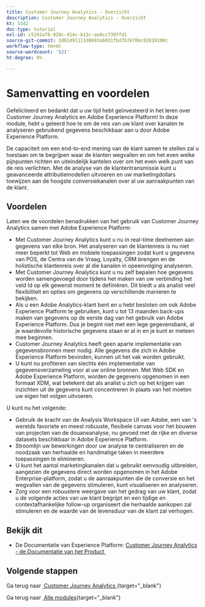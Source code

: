 ```yaml
---
title: Customer Journey Analytics - Overzicht
description: Customer Journey Analytics - Overzicht
kt: 5342
doc-type: tutorial
exl-id: c5191a76-928c-414c-b13c-ae8cc739ffd1
source-git-commit: 3d61d91111d8693ab031fbd7b26706c02818108c
workflow-type: tm+mt
source-wordcount: '521'
ht-degree: 0%

---
```


# Samenvatting en voordelen

Gefeliciteerd en bedankt dat u uw tijd hebt geïnvesteerd in het leren over Customer Journey Analytics en Adobe Experience Platform!
In deze module, hebt u geleerd hoe te om de reis van uw klant over kanalen te analyseren gebruikend gegevens beschikbaar aan u door Adobe Experience Platform.

De capaciteit om een end-to-end mening van de klant samen te stellen zal u toestaan om te begrijpen waar de klanten wegvallen en om het even welke pijnpunten richten en uiteindelijk kantelen over om het even welk punt van de reis verlichten.
Met de analyse van de klantentransmissie kunt u geavanceerde attributiemodellen uitvoeren en uw marketingdollars toewijzen aan de hoogste conversiekanalen over al uw aanraakpunten van de klant.

## Voordelen

Laten we de voordelen benadrukken van het gebruik van Customer Journey Analytics samen met Adobe Experience Platform:

- Met Customer Journey Analytics kunt u nu in real-time deelnemen aan gegevens van elke bron. Het analyseren van de klantenreis is nu niet meer beperkt tot Web en mobiele toepassingen zodat kunt u gegevens van POS, de Centra van de Vraag, Loyalty, CRM brengen en de holistische klantenreis over al die kanalen in opeenvolging analyseren.
- Met Customer Journey Analytics kunt u nu zelf bepalen hoe gegevens worden samengevoegd door tijdens het maken van uw verbinding het veld Id op elk gewenst moment te definiëren. Dit biedt u als analist veel flexibiliteit en opties om gegevens op verschillende manieren te bekijken.
- Als u een Adobe Analytics-klant bent en u hebt besloten om ook Adobe Experience Platform te gebruiken, kunt u tot 13 maanden back-ups maken van gegevens op de eerste dag van het gebruik van Adobe Experience Platform. Dus je begint niet met een lege gegevensbank, al je waardevolle historische gegevens staan er al in en je kunt er meteen mee beginnen.
- Customer Journey Analytics heeft geen aparte implementatie van gegevensbronnen meer nodig. Alle gegevens die zich in Adobe Experience Platform bevinden, kunnen uit het vak worden gebruikt.
- U kunt nu profiteren van slechts één implementatie van gegevensverzameling voor al uw online bronnen. Met Web SDK en Adobe Experience Platform, worden de gegevens opgenomen in een formaat XDM, wat betekent dat als analist u zich op het krijgen van inzichten uit de gegevens kunt concentreren in plaats van het moeten uw eigen het volgen uitvoeren.

U kunt nu het volgende:

- Gebruik de kracht van de Analysis Workspace UI van Adobe, een van &#39;s werelds favoriete en meest robuuste, flexibele canvas voor het bouwen van projecten van de douaneanalyse, nu gevoed met de rijke en diverse datasets beschikbaar in Adobe Experience Platform.
- Stroomlijn uw bewerkingen door uw analyse te centraliseren en de noodzaak van herhaalde en handmatige taken in meerdere toepassingen te elimineren.
- U kunt het aantal marketingkanalen dat u gebruikt eenvoudig uitbreiden, aangezien de gegevens direct worden opgenomen in het Adobe Enterprise-platform, zodat u de aanraakpunten die de conversie en het wegvallen van de gegevens stimuleren, kunt visualiseren en analyseren.
- Zorg voor een robuustere weergave van het gedrag van uw klant, zodat u de volgende acties van uw klant begrijpt en een tijdige en contextafhankelijke follow-up organiseert die herhaalde aankopen zal stimuleren en de waarde van de levensduur van de klant zal verhogen.

## Bekijk dit

- De Documentatie van Experience Platform: [&#x200B; Customer Journey Analytics - de Documentatie van het Product &#x200B;](https://experienceleague.adobe.com/docs/analytics-platform/using/cja-landing.html?lang=nl-NL)

## Volgende stappen

Ga terug naar [&#x200B; Customer Journey Analytics &#x200B;](./customer-journey-analytics-build-a-dashboard.md){target="_blank"}

Ga terug naar [&#x200B; Alle modules &#x200B;](./../../../../overview.md){target="_blank"}
